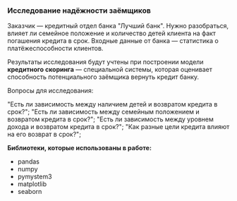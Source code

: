 ### Исследование надёжности заёмщиков
Заказчик — кредитный отдел банка "Лучший банк". Нужно разобраться, влияет ли семейное положение и количество детей клиента на факт погашения кредита в срок. Входные данные от банка — статистика о платёжеспособности клиентов.

Результаты исследования будут учтены при построении модели **кредитного скоринга** — специальной системы, которая оценивает способность потенциального заёмщика вернуть кредит банку.


Вопросы для исследования:

"Есть ли зависимость между наличием детей и возвратом кредита в срок?";
"Есть ли зависимость между семейным положением и возвратом кредита в срок?";
"Есть ли зависимость между уровнем дохода и возвратом кредита в срок?";
"Как разные цели кредита влияют на его возврат в срок?";


**Библиотеки, которые использованы в работе:**
- pandas
- numpy
- pymystem3
- matplotlib
- seaborn


```python

```
